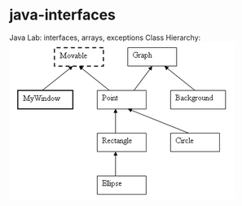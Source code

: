 # java-interfaces
Java Lab: interfaces, arrays, exceptions
Class Hierarchy:
![picture](https://github.com/vadrx/java-interfaces/blob/master/Hierarchy.png)
